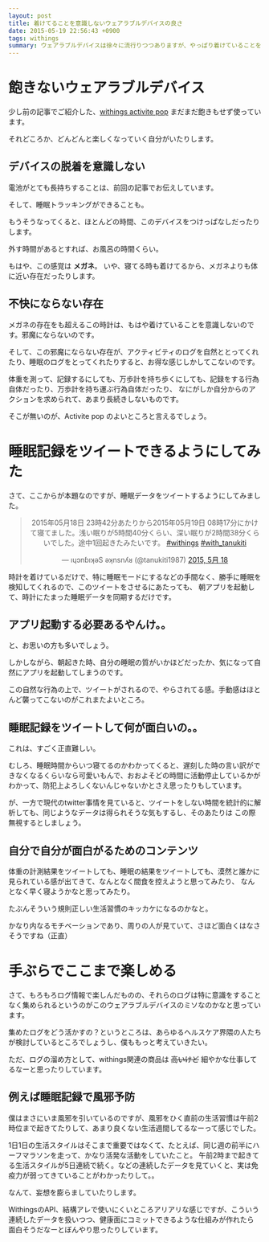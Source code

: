 ```yaml
---
layout: post
title: 着けてることを意識しないウェアラブルデバイスの良さ
date: 2015-05-19 22:56:43 +0900
tags: withings
summary: ウェアラブルデバイスは徐々に流行りつつありますが、やっぱり着けていることを意識してしまうようなデバイスはなかなか流行らないものです。 Withings の activite pop という製品を使い始めてからしばらく立ちますが、なかなか飽きないものです。ウェアラブルデバイスを継続して使い続けるには。というところを書いています。
---
```


# 飽きないウェアラブルデバイス

少し前の記事でご紹介した、[withings activite pop](http://blog.tanukiti1987.com/blog/2015/05/02/withings-activite-pop/)
まだまだ飽きもせず使っています。

それどころか、どんどんと楽しくなっていく自分がいたりします。

## デバイスの脱着を意識しない

電池がとても長持ちすることは、前回の記事でお伝えしています。

そして、睡眠トラッキングができることも。

もうそうなってくると、ほとんどの時間、このデバイスをつけっぱなしだったりします。

外す時間があるとすれば、お風呂の時間くらい。

もはや、この感覚は __メガネ__。 いや、寝てる時も着けてるから、メガネよりも体に近い存在だったりします。

## 不快にならない存在

メガネの存在をも超えるこの時計は、もはや着けていることを意識しないのです。邪魔にならないのです。

そして、この邪魔にならない存在が、アクティビティのログを自然ととってくれたり、睡眠のログをとってくれたりすると、お得な感じしかしてこないのです。

体重を測って、記録するにしても、万歩計を持ち歩くにしても、記録をする行為自体だったり、万歩計を持ち運ぶ行為自体だったり、
なにがしか自分からのアクションを求められて、あまり長続きしないものです。

そこが無いのが、Activite pop のよいところと言えるでしょう。

# 睡眠記録をツイートできるようにしてみた

さて、ここからが本題なのですが、睡眠データをツイートするようにしてみました。

<center>
<blockquote class="twitter-tweet" lang="ja"><p lang="ja" dir="ltr">2015年05月18日 23時42分あたりから2015年05月19日 08時17分にかけて寝てました。浅い眠りが5時間40分くらい、深い眠りが2時間38分くらいでした。途中1回起きたみたいです。 <a href="https://twitter.com/hashtag/withings?src=hash">#withings</a> <a href="https://twitter.com/hashtag/with_tanukiti?src=hash">#with_tanukiti</a></p>&mdash; ıɥɔnɓıʞǝS ǝʞnsnʎᴚ (@tanukiti1987) <a href="https://twitter.com/tanukiti1987/status/600440743870668801">2015, 5月 18</a></blockquote>
<script async src="//platform.twitter.com/widgets.js" charset="utf-8"></script>
</center>

<!-- more -->

時計を着けているだけで、特に睡眠モードにするなどの手間なく、勝手に睡眠を検知してくれるので、このツイートをさせるにあたっても、
朝アプリを起動して、時計にたまった睡眠データを同期するだけです。

## アプリ起動する必要あるやんけ。。

と、お思いの方も多いでしょう。

しかしながら、朝起きた時、自分の睡眠の質がいかほどだったか、気になって自然にアプリを起動してしまうのです。

この自然な行為の上で、ツイートがされるので、やらされてる感。手動感はほとんど襲ってこないのがこれまたよいところ。

## 睡眠記録をツイートして何が面白いの。。

これは、すごく正直難しい。

むしろ、睡眠時間からいつ寝てるのかわかってくると、遅刻した時の言い訳ができなくなるくらいなら可愛いもんで、おおよそどの時間に活動停止しているかが
わかって、防犯上よろしくないんじゃないかとさえ思ったりもしています。

が、一方で現代のtwitter事情を見ていると、ツイートをしない時間を統計的に解析しても、同じようなデータは得られそうな気もするし、そのあたりは
この際無視するとしましょう。

## 自分で自分が面白がるためのコンテンツ

体重の計測結果をツイートしても、睡眠の結果をツイートしても、漠然と誰かに見られている感が出てきて、なんとなく間食を控えようと思ってみたり、
なんとなく早く寝ようかなと思ってみたり。

たぶんそういう規則正しい生活習慣のキッカケになるのかなと。

かなり内なるモチベーションであり、周りの人が見ていて、さほど面白くはなさそうですね（正直）

# 手ぶらでここまで楽しめる

さて、もろもろログ情報で楽しんだものの、それらのログは特に意識をすることなく集められるというのがこのウェアラブルデバイスのミソなのかなと思っています。

集めたログをどう活かすの？というところは、あらゆるヘルスケア界隈の人たちが検討しているところでしょうし、僕ももっと考えていきたい。

ただ、ログの溜め方として、withings関連の商品は <strike>高いけど</strike> 細やかな仕事してるなーと思ったりしています。

## 例えば睡眠記録で風邪予防

僕はまさにいま風邪を引いているのですが、風邪をひく直前の生活習慣は午前2時位まで起きてたりして、あまり良くない生活週間してるなーって感じでした。

1日1日の生活スタイルはそこまで重要ではなくて、たとえば、同じ週の前半にハーフマラソンを走って、かなり活発な活動をしていたこと。
午前2時まで起きてる生活スタイルが5日連続で続く。などの連続したデータを見ていくと、実は免疫力が弱ってきていることがわかったりして。。

なんて、妄想を膨らましていたりします。

WithingsのAPI、結構アレで使いにくいところアリアリな感じですが、こういう連続したデータを扱いつつ、健康面にコミットできるような仕組みが作れたら
面白そうだなーとぼんやり思ったりしています。
